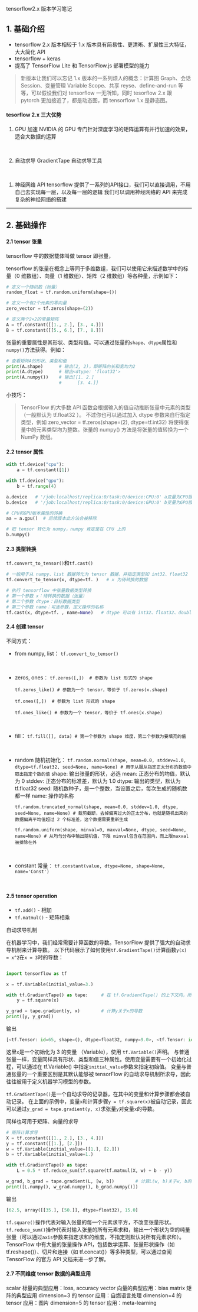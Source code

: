  
tensorflow2.x 版本学习笔记

## 1. 基础介绍
- tensorflow 2.x 版本相较于 1.x 版本具有简易性、更清晰、扩展性三大特征，大大简化 API
- tensorflow + keras
- 提高了 TensorFlow Lite 和 TensorFlow.js 部署模型的能力

>新版本让我们可以忘记 1.x 版本的一系列烦人的概念：计算图 Graph、会话 Session、变量管理 Variable Scope、共享 reyse、define-and-run 等等，可以假设我们对 tensorflow 一无所知，同时 tesorflow 2.x 跟 pytorch 更加接近了，都是动态图，而 tensorflow 1.x 是静态图。

#### tesorflow 2.x 三大优势

1. GPU 加速
   NVIDIA 的 GPU 专门针对深度学习的矩阵运算有并行加速的效果，适合大数据的运算
<br>
   
2. 自动求导
   GradientTape 自动求导工具
<br>

1. 神经网络 API 
   tensorflow 提供了一系列的API接口，我们可以直接调用，不用自己去实现每一层，以及每一层的逻辑
   我们可以调用神经网络的 API 来完成复杂的神经网络的搭建 

---

## 2. 基础操作

#### 2.1 tensor 张量

tensorflow 中的数据载体叫做 tensor 即张量，

tensorflow 的张量在概念上等同于多维数组，我们可以使用它来描述数学中的标量（0 维数组）、向量（1 维数组）、矩阵（2 维数组）等各种量，示例如下：


```python
# 定义一个随机数（标量）
random_float = tf.random.uniform(shape=())

# 定义一个有2个元素的零向量
zero_vector = tf.zeros(shape=(2))

# 定义两个2×2的常量矩阵
A = tf.constant([[1., 2.], [3., 4.]])
B = tf.constant([[5., 6.], [7., 8.]])
```

张量的重要属性是其形状、类型和值。可以通过张量的`shape`、`dtype`属性和`numpy()`方法获得。例如：

```python
# 查看矩阵A的形状、类型和值
print(A.shape)      # 输出(2, 2)，即矩阵的长和宽均为2
print(A.dtype)      # 输出<dtype: 'float32'>
print(A.numpy())    # 输出[[1. 2.]
                    #      [3. 4.]]
```

小技巧：
>TensorFlow 的大多数 API 函数会根据输入的值自动推断张量中元素的类型（一般默认为 tf.float32 ）。
>不过你也可以通过加入 dtype 参数来自行指定类型，例如 zero_vector = tf.zeros(shape=(2), dtype=tf.int32) 将使得张量中的元素类型均为整数。张量的 numpy() 方法是将张量的值转换为一个 NumPy 数组。

#### 2.2 tensor 属性

```python
with tf.device("cpu"):
    a = tf.constant([1])

with tf.device("gpu"):
    b = tf.range(4)

a.device   # '/job:localhost/replica:0/task:0/device:CPU:0' a变量为CPU版本
b.device   # '/job:localhost/replica:0/task:0/device:GPU:0' b变量为GPU版本

# CPU和GPU版本属性的转换
aa = a.gpu()  # 后续版本此方法会被移除

# 把 tensor 转化为 numpy，numpy 肯定是在 CPU 上的
b.numpy()

```


#### 2.3 类型转换

`tf.convert_to_tensor()`和`tf.cast()`

```python
# 一般用于从 numpy、list 数据转化为 tensor 数据，并指定类型如 int32、float32
tf.convert_to_tensor(x, dtype=tf. )   # x 为待转换的数据

# 执行 tensorflow 中张量数据类型转换
# 第一个参数 x：待转换的数据（张量）
# 第二个参数 dtype：目标数据类型
# 第三个参数 name：可选参数，定义操作的名称
tf.cast(x, dtype=tf. , name=None)   # dtype 可以有 int32、float32、double、bool 等
```

#### 2.4 创建 tensor 

不同方式：
- from numpy, list：
  `tf.convert_to_tensor()`
<br>

- zeros, ones：
  `tf.zeros([,])  # 参数为 list 形式的 shape`

  `tf.zeros_like() # 参数为一个 tensor，等价于 tf.zeros(x.shape)`

  `tf.ones([,])  # 参数为 list 形式的 shape`

  `tf.ones_like() # 参数为一个 tensor，等价于 tf.ones(x.shape)`
<br>

- fill：
  `tf.fill([], data) # 第一个参数为 shape 维度，第二个参数为要填充的值`
<br>

- random 随机初始化：
  `tf.random.normal(shape, mean=0.0, stddev=1.0, dtype=tf.float32, seed=None, name=None) # 用于从服从指定正太分布的数值中取出指定个数的值`
    shape: 输出张量的形状，必选
    mean: 正态分布的均值，默认为 0
    stddev: 正态分布的标准差，默认为 1.0
    dtype: 输出的类型，默认为 tf.float32
    seed: 随机数种子，是一个整数，当设置之后，每次生成的随机数都一样
    name: 操作的名称

  `tf.random.truncated_normal(shape, mean=0.0, stddev=1.0, dtype, seed=None, name=None) # 裁剪截断，去掉偏离过大的正太分布，也就是随机出来的数据偏离平均值超过 2 个标准差，这个数据需要重新生成`

  `tf.random.uniform(shape, minval=0, maxval=None, dtype, seed=None, name=None) # 从均匀分布中输出随机值，下限 minval包含在范围内，而上限maxval被排除在外`
<br>

- constant 常量：
  `tf.constant(value, dtype=None, shape=None, name='Const')`

<br>

#### 2.5 tensor operation
- `tf.add()` - 相加
- `tf.matmul()` - 矩阵相乘


自动求导机制

在机器学习中，我们经常需要计算函数的导数。TensorFlow 提供了强大的自动求导机制来计算导数。
以下代码展示了如何使用`tf.GradientTape()`计算函数`y(x) = x^2`在`x = 3`时的导数：

```python

import tensorflow as tf

x = tf.Variable(initial_value=3.)

with tf.GradientTape() as tape:     # 在 tf.GradientTape() 的上下文内，所有计算步骤都会被记录以用于求导
    y = tf.square(x)

y_grad = tape.gradient(y, x)        # 计算y关于x的导数
print([y, y_grad])

```

输出

```python
[<tf.Tensor: id=65, shape=(), dtype=float32, numpy=9.0>, <tf.Tensor: id=69, shape=(), dtype=float32, numpy=6.0>]
```

这里`x`是一个初始化为 3 的变量 （Variable），使用 `tf.Variable()`声明。
与普通张量一样，变量同样具有形状、类型和值三种属性。使用变量需要有一个初始化过程，可以通过在 tf.Variable() 中指定`initial_value`参数来指定初始值。
变量与普通张量的一个重要区别是其默认能够被 tensorFlow 的自动求导机制所求导，因此往往被用于定义机器学习模型的参数。


`tf.GradientTape()`是一个自动求导的记录器，在其中的变量和计算步骤都会被自动记录。
在上面的示例中，变量`x`和计算步骤`y = tf.square(x)`被自动记录，因此可以通过`y_grad = tape.gradient(y, x)`求张量`y`对变量`x`的导数。


同样也可用于矩阵、向量的求导
```python
# 矩阵计算求导
X = tf.constant([[1., 2.], [3., 4.]])
y = tf.constant([[1.], [2.]])
w = tf.Variable(initial_value=[[1.], [2.]])
b = tf.Variable(initial_value=1.)

with tf.GradientTape() as tape:
    L = 0.5 * tf.reduce_sum(tf.square(tf.matmul(X, w) + b - y))

w_grad, b_grad = tape.gradient(L, [w, b])        # 计算L(w, b)关于w, b的偏导数
print([L.numpy(), w_grad.numpy(), b_grad.numpy()])
```

输出
```python
[62.5, array([[35.], [50.]], dtype=float32), 15.0]
```

`tf.square()`操作代表对输入张量的每一个元素求平方，不改变张量形状。 
`tf.reduce_sum()`操作代表对输入张量的所有元素求和，输出一个形状为空的纯量张量（可以通过`axis`参数来指定求和的维度，不指定则默认对所有元素求和）。
TensorFlow 中有大量的张量操作 API，包括数学运算、张量形状操作（如 tf.reshape()）、切片和连接（如 tf.concat()）等多种类型，可以通过查阅 TensorFlow 的官方 API 文档来进一步了解。





#### 



#### 2.7 不同维度 tensor 数据的典型应用

scalar 标量的典型应用：loss, accuracy
vector 向量的典型应用：bias
matrix 矩阵的典型应用
dimension=3 的 tensor 应用：自燃语言处理
dimension=4 的 tensor 应用：图片
dimension=5 的 tensor 应用：meta-learning



















